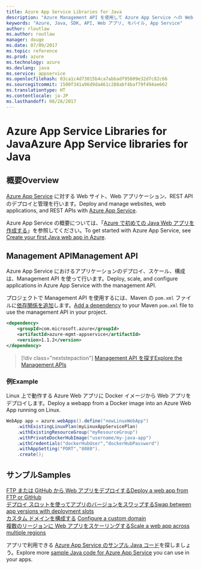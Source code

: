 ```yaml
---
title: Azure App Service Libraries for Java
description: "Azure Management API を使用して Azure App Service への Web アプリのデプロイを自動化します。"
keywords: "Azure, Java, SDK, API, Web アプリ, モバイル, App Service"
author: rloutlaw
ms.author: routlaw
manager: douge
ms.date: 07/09/2017
ms.topic: reference
ms.prod: azure
ms.technology: azure
ms.devlang: java
ms.service: appservice
ms.openlocfilehash: 03ca1c4d73015b4ca7abbadf95609e32dfc82c66
ms.sourcegitcommit: 1500f341a96d9da461c288abf4baf79f494ae662
ms.translationtype: HT
ms.contentlocale: ja-JP
ms.lasthandoff: 08/28/2017
---
```

# <a name="azure-app-service-libraries-for-java"></a><span data-ttu-id="7f488-104">Azure App Service Libraries for Java</span><span class="sxs-lookup"><span data-stu-id="7f488-104">Azure App Service libraries for Java</span></span>

## <a name="overview"></a><span data-ttu-id="7f488-105">概要</span><span class="sxs-lookup"><span data-stu-id="7f488-105">Overview</span></span>

<span data-ttu-id="7f488-106">[Azure App Service](/azure/app-service) に対する Web サイト、Web アプリケーション、REST API のデプロイと管理を行います。</span><span class="sxs-lookup"><span data-stu-id="7f488-106">Deploy and manage websites, web applications, and REST APIs with [Azure App Service](/azure/app-service).</span></span>

<span data-ttu-id="7f488-107">Azure App Service の概要については、「[Azure で初めての Java Web アプリを作成する](/azure/app-service-web/app-service-web-get-started-java)」を参照してください。</span><span class="sxs-lookup"><span data-stu-id="7f488-107">To get started with Azure App Service, see [Create your first Java web app in Azure](/azure/app-service-web/app-service-web-get-started-java).</span></span>

## <a name="management-api"></a><span data-ttu-id="7f488-108">Management API</span><span class="sxs-lookup"><span data-stu-id="7f488-108">Management API</span></span>

<span data-ttu-id="7f488-109">Azure App Service におけるアプリケーションのデプロイ、スケール、構成は、Management API を使って行います。</span><span class="sxs-lookup"><span data-stu-id="7f488-109">Deploy, scale, and configure applications in Azure App Service with the management API.</span></span>

<span data-ttu-id="7f488-110">プロジェクトで Management API を使用するには、Maven の `pom.xml` ファイルに[依存関係を追加](https://maven.apache.org/guides/getting-started/index.html#How_do_I_use_external_dependencies)します。</span><span class="sxs-lookup"><span data-stu-id="7f488-110">[Add a dependency](https://maven.apache.org/guides/getting-started/index.html#How_do_I_use_external_dependencies) to your Maven `pom.xml` file to use the management API in your project.</span></span>

```XML
<dependency>
    <groupId>com.microsoft.azure</groupId>
    <artifactId>azure-mgmt-appservice</artifactId>
    <version>1.1.2</version>
</dependency>
```   

> [!div class="nextstepaction"]
> [<span data-ttu-id="7f488-111">Management API を探す</span><span class="sxs-lookup"><span data-stu-id="7f488-111">Explore the Management APIs</span></span>](/java/api/overview/azure)

### <a name="example"></a><span data-ttu-id="7f488-112">例</span><span class="sxs-lookup"><span data-stu-id="7f488-112">Example</span></span>

<span data-ttu-id="7f488-113">Linux 上で動作する Azure Web アプリに Docker イメージから Web アプリをデプロイします。</span><span class="sxs-lookup"><span data-stu-id="7f488-113">Deploy a webapp from a Docker image into an Azure Web App running on Linux.</span></span>

```java
WebApp app = azure.webApps().define("newLinuxWebApp")
    .withExistingLinuxPlan(myLinuxAppServicePlan)
    .withExistingResourceGroup("myResourceGroup")
    .withPrivateDockerHubImage("username/my-java-app")
    .withCredentials("dockerHubUser","dockerHubPassword")
    .withAppSetting("PORT","8080").
    .create();
```

## <a name="samples"></a><span data-ttu-id="7f488-114">サンプル</span><span class="sxs-lookup"><span data-stu-id="7f488-114">Samples</span></span>

<span data-ttu-id="7f488-115">[FTP または GitHub から Web アプリをデプロイする][1]</span><span class="sxs-lookup"><span data-stu-id="7f488-115">[Deploy a web app from FTP or GitHub][1]</span></span>  
<span data-ttu-id="7f488-116">[デプロイ スロットを使ってアプリのバージョンをスワップする][2]</span><span class="sxs-lookup"><span data-stu-id="7f488-116">[Swap between app versions with deployment slots][2]</span></span>  
<span data-ttu-id="7f488-117">[カスタム ドメインを構成する][3] </span><span class="sxs-lookup"><span data-stu-id="7f488-117">[Configure a custom domain][3] </span></span>  
<span data-ttu-id="7f488-118">[複数のリージョンに Web アプリをスケーリングする][4]</span><span class="sxs-lookup"><span data-stu-id="7f488-118">[Scale a web app across multiple regions][4]</span></span>   

<span data-ttu-id="7f488-119">アプリで利用できる [Azure App Service のサンプル Java コード](https://azure.microsoft.com/resources/samples/?platform=java&term=appservice)を探しましょう。</span><span class="sxs-lookup"><span data-stu-id="7f488-119">Explore more [sample Java code for Azure App Service](https://azure.microsoft.com/resources/samples/?platform=java&term=appservice) you can use in your apps.</span></span>

[1]: ../docs-ref-conceptual/java-sdk-configure-webapp-sources.md
[2]: https://azure.microsoft.com/resources/samples/app-service-java-manage-staging-and-production-slots-for-web-apps/
[3]: https://azure.microsoft.com/resources/samples/app-service-java-manage-web-apps-with-custom-domains/
[4]: https://azure.microsoft.com/resources/samples/app-service-java-scale-web-apps-on-linux/
